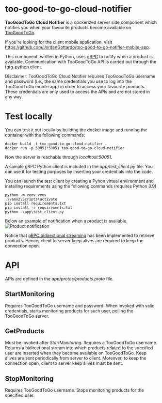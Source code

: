 # too-good-to-go-cloud-notifier

**TooGoodToGo Cloud Notifier** is a dockerized server side component which notifies you when your favourite products become available on [TooGoodToGo](https://toogoodtogo.com/en-us).

If you're looking for the client mobile application, visit https://github.com/JordanGottardo/too-good-to-go-notifier-mobile-app.

This component, written in Python, uses [gRPC](https://grpc.io/) to notify when a product is available. Communication with TooGoodToGo API is carried out through the [tgtg-python](https://github.com/ahivert/tgtg-python/) client.

Disclaimer: TooGoodToGo Cloud Notifier requires TooGoodToGo username and password (i.e., the same credentials you use to log into the TooGoodToGo mobile app) in order to access your favourite products. These credentials are only used to access the APIs and are not stored in any way.

# Test locally
You can test it out locally by building the docker image and running the container with the following commands:
```
docker build -t too-good-to-go-cloud-notifier .
docker run -p 50051:50051 too-good-to-go-cloud-notifier
```

Now the server is reachable through _localhost:50051_.

A sample gRPC Python client is included in the _app/test_client.py_ file. You can use it for testing purposes by inserting your credentials into the code.

You can launch the test client by creating a Pyhon virtual environment and installing requirements using the following commands (requires Python 3.9)
```
python -m venv venv
.\venv2\Scripts\activate
pip install requirements.txt
pip install -r requirements.txt
python .\app\test_client.py
```

Below an example of notification when a product is available.
![Product notification](https://imgur.com/a/LAZBq7z)

Notice that  [gRPC bidirectional streaming](https://grpc.io/docs/what-is-grpc/core-concepts/#bidirectional-streaming-rpc) has been implemented to retrieve products. Hence, client to server keep alives are required to keep the connection open.

# API
APIs are defined in the _app/protos/products.proto_ file.
## StartMonitoring
Requires TooGoodToGo username and password. When invoked with valid credentials, starts monitoring products for such user, polling the TooGoodToGo server.
## GetProducts 
Must be invoked after _StartMonitoring_. Requires a TooGoodToGo username. Returns a bidirectional stream into which products related to the specified user are inserted when they become available on TooGoodToGo. Keep alives are sent periodically from server to client. Moreover, to keep the connection open, client to server keep alives must be sent.
## StopMonitoring
Requires TooGoodToGo username. Stops monitoring products for the specified user.
